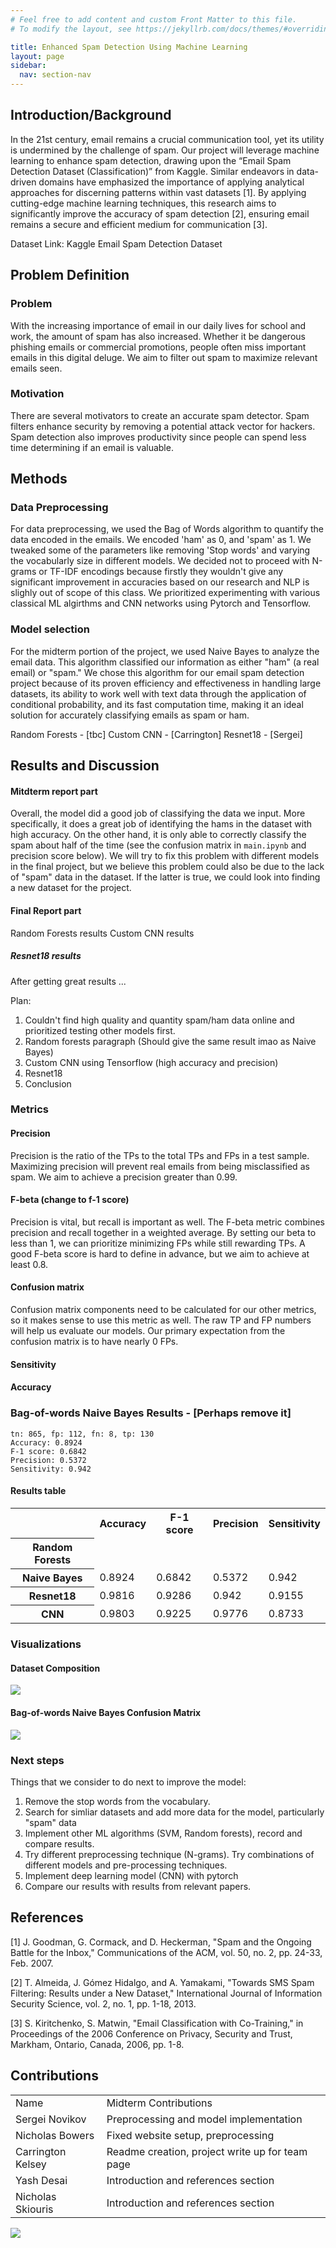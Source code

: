 ```yaml
---
# Feel free to add content and custom Front Matter to this file.
# To modify the layout, see https://jekyllrb.com/docs/themes/#overriding-theme-defaults

title: Enhanced Spam Detection Using Machine Learning
layout: page
sidebar:
  nav: section-nav
---
```

## Introduction/Background

In the 21st century, email remains a crucial communication tool, yet its utility is undermined by the challenge of spam. Our project will leverage machine learning to enhance spam detection, drawing upon the “Email Spam Detection Dataset (Classification)” from Kaggle. Similar endeavors in data-driven domains have emphasized the importance of applying analytical approaches for discerning patterns within vast datasets [1]. By applying cutting-edge machine learning techniques, this research aims to significantly improve the accuracy of spam detection [2], ensuring email remains a secure and efficient medium for communication [3].

Dataset Link: Kaggle Email Spam Detection Dataset

## Problem Definition

### Problem
With the increasing importance of email in our daily lives for school and work, the amount of spam has also increased. Whether it be dangerous phishing emails or commercial promotions, people often miss important emails in this digital deluge. We aim to filter out spam to maximize relevant emails seen.

### Motivation
There are several motivators to create an accurate spam detector. Spam filters enhance security by removing a potential attack vector for hackers. Spam detection also improves productivity since people can spend less time determining if an email is valuable.

## Methods

### Data Preprocessing
For data preprocessing, we used the Bag of Words algorithm to quantify the data encoded in the emails. We encoded 'ham' as 0, and 'spam' as 1. We tweaked some of the parameters like removing 'Stop words' and varying the vocabularly size in different models. We decided not to proceed with N-grams or TF-IDF encodings because firstly they wouldn't give any significant improvement in accuracies based on our research and NLP is slighly out of scope of this class. We prioritized experimenting with various classical ML algirthms and CNN networks using Pytorch and Tensorflow. 

### Model selection
For the midterm portion of the project, we used Naive Bayes to analyze the email data. This algorithm classified our information as either "ham" (a real email) or "spam." We chose this algorithm for our email spam detection project because of its proven efficiency and effectiveness in handling large datasets, its ability to work well with text data through the application of conditional probability, and its fast computation time, making it an ideal solution for accurately classifying emails as spam or ham.

Random Forests - [tbc]
Custom CNN - [Carrington]
Resnet18 - [Sergei]

## Results and Discussion

#### Mitdterm report part
Overall, the model did a good job of classifying the data we input. More specifically, it does a great job of identifying the hams in the dataset with high accuracy. On the other hand, it is only able to correctly classify the spam about half of the time (see the confusion matrix in `main.ipynb` and precision score below). We will try to fix this problem with different models in the final project, but we believe this problem could also be due to the lack of "spam" data in the dataset. If the latter is true, we could look into finding a new dataset for the project.

#### Final Report part
Random Forests results
Custom CNN results 
##### Resnet18 results
After getting great results ...



Plan:
1) Couldn't find high quality and quantity spam/ham data online and prioritized testing other models first.
2) Random forests paragraph (Should give the same result imao as Naive Bayes)
3) Custom CNN using Tensorflow (high accuracy and precision)
4) Resnet18
5) Conclusion



### Metrics
#### Precision
Precision is the ratio of the TPs to the total TPs and FPs in a test sample. Maximizing precision will prevent real emails from being misclassified as spam. We aim to achieve a precision greater than 0.99.

#### F-beta (change to f-1 score)
Precision is vital, but recall is important as well. The F-beta metric combines precision and recall together in a weighted average. By setting our beta to less than 1, we can prioritize minimizing FPs while still rewarding TPs. A good F-beta score is hard to define in advance, but we aim to achieve at least 0.8.

#### Confusion matrix
Confusion matrix components need to be calculated for our other metrics, so it makes sense to use this metric as well. The raw TP and FP numbers will help us evaluate our models. Our primary expectation from the confusion matrix is to have nearly 0 FPs.

#### Sensitivity

#### Accuracy


### Bag-of-words Naive Bayes Results - [Perhaps remove it]
    tn: 865, fp: 112, fn: 8, tp: 130
    Accuracy: 0.8924
    F-1 score: 0.6842
    Precision: 0.5372
    Sensitivity: 0.942

#### Results table
<table>
  <tr>
    <th></th>
    <th>Accuracy</th>
    <th>F-1 score</th>
    <th>Precision</th>
    <th>Sensitivity</th>
  </tr>
  <tr>
    <th>Random Forests</th>
    <td></td>
    <td></td>
    <td></td>
    <td></td>
  <tr>
    <th>Naive Bayes</th>
    <td>0.8924</td>
    <td>0.6842</td>
    <td>0.5372</td>
    <td>0.942</td>
  </tr>
  <tr>
    <th>Resnet18</th>
    <td>0.9816</td>
    <td>0.9286</td>
    <td>0.942</td>
    <td>0.9155</td>
  </tr>
  <tr>
    <th>CNN</th>
    <td>0.9803</td>
    <td>0.9225</td>
    <td>0.9776</td>
    <td>0.8733</td>
  </tr>
</table>

### Visualizations
#### Dataset Composition
<img src="assets/composition.png" />

#### Bag-of-words Naive Bayes Confusion Matrix
<img src="assets/nb_confusion.png" />

### Next steps
Things that we consider to do next to improve the model:
1) Remove the stop words from the vocabulary.
2) Search for simliar datasets and add more data for the model, particularly "spam" data
3) Implement other ML algorithms (SVM, Random forests), record and compare results.
4) Try different preprocessing technique (N-grams). Try combinations of different models and pre-processing techniques. 
5) Implement deep learning model (CNN) with pytorch
6) Compare our results with results from relevant papers. 

## References

[1] J. Goodman, G. Cormack, and D. Heckerman, "Spam and the Ongoing Battle for the Inbox," Communications of the ACM, vol. 50, no. 2, pp. 24-33, Feb. 2007.

[2] T. Almeida, J. Gómez Hidalgo, and A. Yamakami, "Towards SMS Spam Filtering: Results under a New Dataset," International Journal of Information Security Science, vol. 2, no. 1, pp. 1-18, 2013.

[3] S. Kiritchenko, S. Matwin, "Email Classification with Co-Training," in Proceedings of the 2006 Conference on Privacy, Security and Trust, Markham, Ontario, Canada, 2006, pp. 1-8.

## Contributions
<table>
    <tr>
        <td>Name</td>
        <td>Midterm Contributions</td>
    </tr>
    <tr>
        <td>Sergei Novikov</td>
        <td>Preprocessing and model implementation</td>
    <tr>
    <tr>
        <td>Nicholas Bowers</td>
        <td>Fixed website setup, preprocessing</td>
    <tr>
    <tr>
        <td>Carrington Kelsey</td>
        <td>Readme creation, project write up for team page</td>
    <tr>
    <tr>
        <td>Yash Desai</td>
        <td>Introduction and references section</td>
    <tr>
    <tr>
        <td>Nicholas Skiouris</td>
        <td>Introduction and references section</td>
    <tr>
</table>

<img src="gantt.png" />
